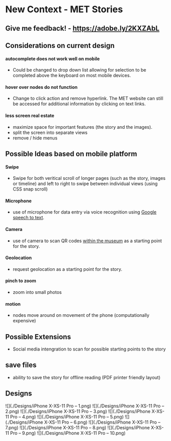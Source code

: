 # New Context - MET Stories

## Give me feedback! - https://adobe.ly/2KXZAbL

## Considerations on current design
#### autocomplete does not work well on mobile
- Could be changed to drop down list allowing for selection to be completed above the keyboard on most mobile devices.
#### hover over nodes do not function
- Change to click action and remove hyperlink. The MET website can still be accessed for additional information by clicking on text links. 
#### less screen real estate
- maximize space for important features (the story and the images). 
- split the screen into separate views
- remove / hide menus

## Possible Ideas based on mobile platform
#### Swipe
- Swipe for both veritical scroll of longer pages (such as the story, images or timeline) and left to right to swipe between individual views (using CSS snap scroll)
#### Microphone
- use of microphone for data entry via voice recognition using [Google speech to text](https://cloud.google.com/speech-to-text/).
#### Camera 
- use of camera to scan QR codes [within the museum](https://d279m997dpfwgl.cloudfront.net/wp/2015/09/0914_museums-future03.jpg) as a starting point for the story.
#### Geolocation
- request geolocation as a starting point for the story.
#### pinch to zoom
- zoom into small photos
#### motion
- nodes move around on movement of the phone (computationally expensive)
## Possible Extensions
- Social media intengration to scan for possible starting points to the story
## save files
- ability to save the story for offline reading (PDF printer friendly layout)

## Designs
![](./Designs/iPhone X-XS-11 Pro – 1.png)
![](./Designs/iPhone X-XS-11 Pro – 2.png)
![](./Designs/iPhone X-XS-11 Pro – 3.png)
![](./Designs/iPhone X-XS-11 Pro – 4.png)
![](./Designs/iPhone X-XS-11 Pro – 5.png)
![](./Designs/iPhone X-XS-11 Pro – 6.png)
![](./Designs/iPhone X-XS-11 Pro – 7.png)
![](./Designs/iPhone X-XS-11 Pro – 8.png)
![](./Designs/iPhone X-XS-11 Pro – 9.png)
![](./Designs/iPhone X-XS-11 Pro – 10.png)




